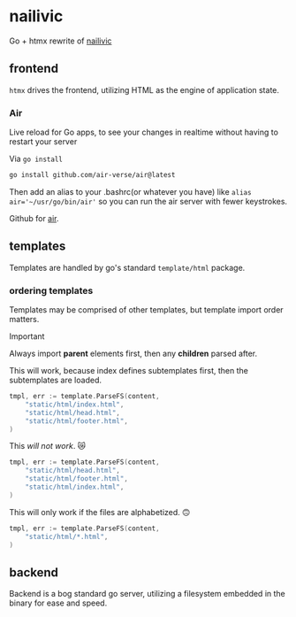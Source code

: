# nailivic
Go + htmx rewrite of [nailivic](https://github.com/Turkosaurus/nailivic)

## frontend
`htmx` drives the frontend, utilizing HTML as the engine of application state.

### Air
Live reload for Go apps, to see your changes in realtime without having to restart your server

Via `go install`
```bash
go install github.com/air-verse/air@latest
```
Then add an alias to your .bashrc(or whatever you have) like `alias air='~/usr/go/bin/air'` so you can run the air server with fewer keystrokes.

Github for [air](https://github.com/air-verse/air).

## templates
Templates are handled by go's standard `template/html` package. 

### ordering templates
Templates may be comprised of other templates, but template import order matters.
> [!IMPORTANT]
> Always import **parent** elements first, then any **children** parsed after.

This will work, because index defines subtemplates first, then the subtemplates are loaded.
```go
tmpl, err := template.ParseFS(content,
    "static/html/index.html",
    "static/html/head.html",
    "static/html/footer.html",
)
```

This *will not work*. 😿
```go
tmpl, err := template.ParseFS(content,
    "static/html/head.html",
    "static/html/footer.html",
    "static/html/index.html",
)
```

This will only work if the files are alphabetized. 🙃
```go
tmpl, err := template.ParseFS(content,
    "static/html/*.html",
)
```

## backend
Backend is a bog standard go server, utilizing a filesystem embedded in the binary for ease and speed.
